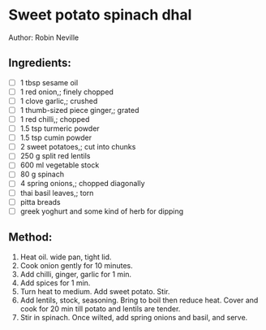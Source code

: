 # Sweet potato spinach dhal
Author: Robin Neville


## Ingredients:
- [ ] 1 tbsp sesame oil
- [ ] 1 red onion,; finely chopped
- [ ] 1 clove garlic,; crushed
- [ ] 1 thumb-sized piece ginger,; grated
- [ ] 1 red chilli,; chopped
- [ ] 1.5 tsp turmeric powder
- [ ] 1.5 tsp cumin powder
- [ ] 2 sweet potatoes,; cut into chunks
- [ ] 250 g split red lentils
- [ ] 600 ml vegetable stock
- [ ] 80 g spinach
- [ ] 4 spring onions,; chopped diagonally
- [ ] thai basil leaves,; torn
- [ ] pitta breads
- [ ] greek yoghurt and some kind of herb for dipping

## Method:
1. Heat oil. wide pan, tight lid.
2. Cook onion gently for 10 minutes.
3. Add chilli, ginger, garlic for 1 min.
4. Add spices for 1 min.
5. Turn heat to medium. Add sweet potato. Stir.
6. Add lentils, stock, seasoning. Bring to boil then reduce heat. Cover and cook for 20 min till potato and lentils are tender.
7. Stir in spinach. Once wilted, add spring onions and basil, and serve.
<!--stackedit_data:
eyJoaXN0b3J5IjpbLTE1NzA4NzE1NTJdfQ==
-->